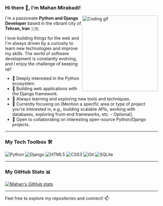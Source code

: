 ### Hi there 👋, I'm Mahan Mirabadi!

<img align="right" alt="Coding gif" width="250px" src="https://cdn.dribbble.com/users/1162077/screenshots/3848914/media/3209750b156032804438ac8843a42a49.gif">

I'm a passionate **Python and Django Developer** based in the vibrant city of **Tehran, Iran** 🇮🇷.

I love building things for the web and I'm always driven by a curiosity to learn new technologies and improve my skills. The world of software development is constantly evolving, and I enjoy the challenge of keeping up!

*   🐍 Deeply interested in the Python ecosystem.
*   🚀 Building web applications with the Django framework.
*   🌱 Always learning and exploring new tools and techniques.
*   🔭 Currently focusing on [Mention a specific area or type of project you're interested in, e.g., building scalable APIs, working with databases, exploring front-end frameworks, etc. - Optional].
*   👯 Open to collaborating on interesting open-source Python/Django projects.

---

### My Tech Toolbox 🛠️

![Python](https://img.shields.io/badge/python-3670A0?style=for-the-badge&logo=python&logoColor=ffdd54)
![Django](https://img.shields.io/badge/django-%23092E20.svg?style=for-the-badge&logo=django&logoColor=white)
![HTML5](https://img.shields.io/badge/html5-%23E34F26.svg?style=for-the-badge&logo=html5&logoColor=white)
![CSS3](https://img.shields.io/badge/css3-%231572B6.svg?style=for-the-badge&logo=css3&logoColor=white)
![Git](https://img.shields.io/badge/git-%23F05033.svg?style=for-the-badge&logo=git&logoColor=white)
![SQLite](https://img.shields.io/badge/sqlite-%2307405e.svg?style=for-the-badge&logo=sqlite&logoColor=white)
<!-- Add other technologies you use, like Docker, PostgreSQL, JavaScript frameworks, etc. -->

---

### My GitHub Stats 📊

[![Mahan's GitHub stats](https://github-readme-stats.vercel.app/api?username=Mahan-Mirabadi&show_icons=true&theme=radical)](https://github.com/anuraghazra/github-readme-stats)
<!-- You can also add top languages card:
[![Top Langs](https://github-readme-stats.vercel.app/api/top-langs/?username=Mahan-Mirabadi&layout=compact&theme=radical)](https://github.com/anuraghazra/github-readme-stats)
-->

---

Feel free to explore my repositories and connect! 📫
